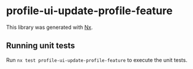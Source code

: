 # profile-ui-update-profile-feature

This library was generated with [Nx](https://nx.dev).

## Running unit tests

Run `nx test profile-ui-update-profile-feature` to execute the unit tests.
